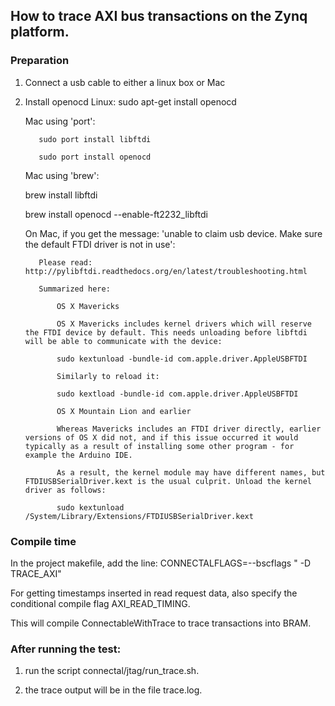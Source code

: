 
## How to trace AXI bus transactions on the Zynq platform.

### Preparation

1. Connect a usb cable to either a linux box or Mac

2. Install openocd
      Linux: sudo apt-get install openocd

      Mac using 'port': 

          sudo port install libftdi

          sudo port install openocd

      Mac using 'brew': 

	  brew install libftdi

	  brew install openocd --enable-ft2232_libftdi

      On Mac, if you get the message: 'unable to claim usb device. Make sure the default FTDI driver is not in use':

          Please read: http://pylibftdi.readthedocs.org/en/latest/troubleshooting.html

          Summarized here:

              OS X Mavericks

              OS X Mavericks includes kernel drivers which will reserve the FTDI device by default. This needs unloading before libftdi will be able to communicate with the device:

              sudo kextunload -bundle-id com.apple.driver.AppleUSBFTDI

              Similarly to reload it:

              sudo kextload -bundle-id com.apple.driver.AppleUSBFTDI

              OS X Mountain Lion and earlier

              Whereas Mavericks includes an FTDI driver directly, earlier versions of OS X did not, and if this issue occurred it would typically as a result of installing some other program - for example the Arduino IDE.

              As a result, the kernel module may have different names, but FTDIUSBSerialDriver.kext is the usual culprit. Unload the kernel driver as follows:

              sudo kextunload /System/Library/Extensions/FTDIUSBSerialDriver.kext


### Compile time

In the project makefile, add the line:
     CONNECTALFLAGS=--bscflags " -D TRACE_AXI"

For getting timestamps inserted in read request data, also specify the conditional compile flag AXI_READ_TIMING.

This will compile ConnectableWithTrace to trace transactions into BRAM.

### After running the test:

1. run the script connectal/jtag/run_trace.sh.

2. the trace output will be in the file trace.log.
